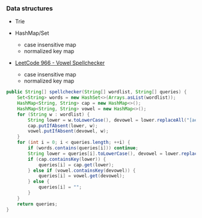 
### Data structures
- Trie
- HashMap/Set
  - case insensitive map
  - normalized key map

- [LeetCode 966 - Vowel Spellchecker](https://leetcode.com/problems/vowel-spellchecker/discuss/211189/JavaC%2B%2BPython-Two-HashMap)
  - case insensitive map
  - normalized key map
```java
public String[] spellchecker(String[] wordlist, String[] queries) {
    Set<String> words = new HashSet<>(Arrays.asList(wordlist));
    HashMap<String, String> cap = new HashMap<>();
    HashMap<String, String> vowel = new HashMap<>();
    for (String w : wordlist) {
        String lower = w.toLowerCase(), devowel = lower.replaceAll("[aeiou]", "#");
        cap.putIfAbsent(lower, w);
        vowel.putIfAbsent(devowel, w);
    }
    for (int i = 0; i < queries.length; ++i) {
        if (words.contains(queries[i])) continue;
        String lower = queries[i].toLowerCase(), devowel = lower.replaceAll("[aeiou]", "#");
        if (cap.containsKey(lower)) {
            queries[i] = cap.get(lower);
        } else if (vowel.containsKey(devowel)) {
            queries[i] = vowel.get(devowel);
        } else {
            queries[i] = "";
        }
    }
    return queries;
}
```

